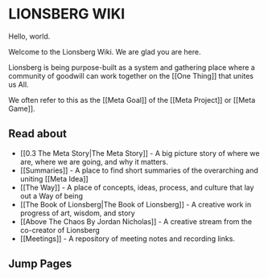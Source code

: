 # LIONSBERG WIKI

Hello, world.

Welcome to the Lionsberg Wiki. We are glad you are here. 

Lionsberg is being purpose-built as a system and gathering place where a community of goodwill can work together on the [[One Thing]] that unites us All. 

We often refer to this as the [[Meta Goal]] of the [[Meta Project]] or [[Meta Game]]. 

## Read about 
- [[0.3 The Meta Story|The Meta Story]] - A big picture story of where we are, where we are going, and why it matters.
- [[Summaries]] - A place to find short summaries of the overarching and uniting [[Meta Idea]] 
- [[The Way]] - A place of concepts, ideas, process, and culture that lay out a Way of being
- [[The Book of Lionsberg|The Book of Lionsberg]] - A creative work in progress of art, wisdom, and story
- [[Above The Chaos By Jordan Nicholas]] - A creative stream from the co-creator of Lionsberg
- [[Meetings]] - A repository of meeting notes and recording links. 




## Jump Pages



